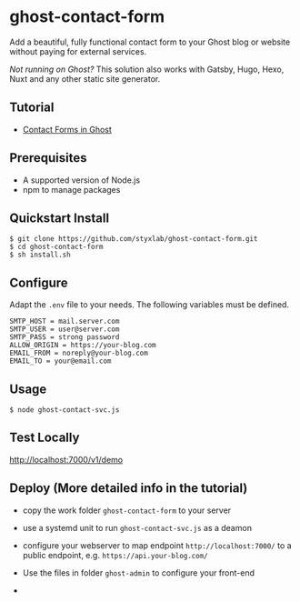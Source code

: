# ghost-contact-form
Add a beautiful, fully functional contact form to your Ghost blog or website without paying for external services.

*Not running on Ghost?* This solution also works with Gatsby, Hugo, Hexo, Nuxt and any other static site generator.

## Tutorial
- [Contact Forms in Ghost](https://atmolabs.org/contact-forms-in-ghost/)

## Prerequisites
- A supported version of Node.js
- npm to manage packages

## Quickstart Install

```
$ git clone https://github.com/styxlab/ghost-contact-form.git
$ cd ghost-contact-form
$ sh install.sh
```

## Configure

Adapt the `.env` file to your needs. The following variables must be defined.

```
SMTP_HOST = mail.server.com
SMTP_USER = user@server.com
SMTP_PASS = strong password
ALLOW_ORIGIN = https://your-blog.com
EMAIL_FROM = noreply@your-blog.com
EMAIL_TO = your@email.com
```

## Usage

```
$ node ghost-contact-svc.js
```

## Test Locally

[http://localhost:7000/v1/demo](http://localhost:7000/v1/demo)

## Deploy (More detailed info in the tutorial)

- copy the work folder `ghost-contact-form` to your server
- use a systemd unit to run `ghost-contact-svc.js` as a deamon
- configure your webserver to map endpoint `http://localhost:7000/` to a public endpoint, e.g. `https://api.your-blog.com/`
- Use the files in folder `ghost-admin` to configure your front-end

- 